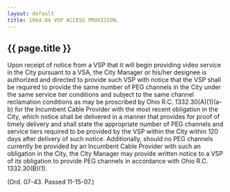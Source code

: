 ```yaml
---
layout: default 
title: 1064.04 VSP ACCESS PROVISION.
---
```


{{ page.title }}
----------------

Upon receipt of notice from a VSP that it will begin providing video
service in the City pursuant to a VSA, the City Manager or his/her
designee is authorized and directed to provide such VSP with notice that
the VSP shall be required to provide the same number of PEG channels in
the City under the same service tier conditions and subject to the same
channel reclamation conditions as may be proscribed by Ohio R.C.
1332.30(A)(1)(a-b) for the Incumbent Cable Provider with the most recent
obligation in the City, which notice shall be delivered in a manner that
provides for proof of timely delivery and shall state the appropriate
number of PEG channels and service tiers required to be provided by the
VSP within the City within 120 days after delivery of such notice.
Additionally, should no PEG channels currently be provided by an
Incumbent Cable Provider with such an obligation in the City, the City
Manager may provide written notice to a VSP of its obligation to provide
PEG channels in accordance with Ohio R.C. 1332.30(B)(1).

(Ord. 07-43. Passed 11-15-07.)
